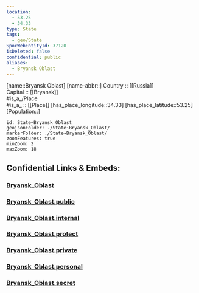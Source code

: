 ```yaml
---
location:
  - 53.25
  - 34.33
type: State
tags:
  - geo/State
SpocWebEntityId: 37120
isDeleted: false
confidential: public
aliases:
  - Bryansk Oblast
---
```

[name::Bryansk Oblast] 
[name-abbr::] 
Country :: [[Russia]]  
Capital :: [[Bryansk]]  
#is_a_/Place  
#is_a_ :: [[Place]] 
[has_place_longitude::34.33] 
[has_place_latitude::53.25] 
[Population::] 



```leaflet
id: State~Bryansk_Oblast
geojsonFolder: ./State~Bryansk_Oblast/
markerFolder: ./State~Bryansk_Oblast/
zoomFeatures: true 
minZoom: 2 
maxZoom: 18
```


## Confidential Links & Embeds: 

### [Bryansk_Oblast](/_Standards/Earth/Continent/Europe/Europe~East/Russia/Russia~Central/Bryansk_Oblast.md) 

### [Bryansk_Oblast.public](/_public/Earth/Continent/Europe/Europe~East/Russia/Russia~Central/Bryansk_Oblast.public.md) 

### [Bryansk_Oblast.internal](/_internal/Earth/Continent/Europe/Europe~East/Russia/Russia~Central/Bryansk_Oblast.internal.md) 

### [Bryansk_Oblast.protect](/_protect/Earth/Continent/Europe/Europe~East/Russia/Russia~Central/Bryansk_Oblast.protect.md) 

### [Bryansk_Oblast.private](/_private/Earth/Continent/Europe/Europe~East/Russia/Russia~Central/Bryansk_Oblast.private.md) 

### [Bryansk_Oblast.personal](/_personal/Earth/Continent/Europe/Europe~East/Russia/Russia~Central/Bryansk_Oblast.personal.md) 

### [Bryansk_Oblast.secret](/_secret/Earth/Continent/Europe/Europe~East/Russia/Russia~Central/Bryansk_Oblast.secret.md)

